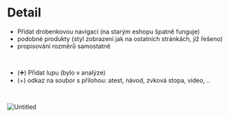 # Detail

- Přidat drobenkovou navigaci (na starým eshopu špatně funguje)
- podobné produkty (styl zobrazení jak na ostatních stránkách, již řešeno)
- propisování rozměrů samostatně 
<br>

- (➕) Přidat lupu (bylo v analýze)
- (+) odkaz na soubor s přílohou: atest, návod, zvková stopa, video, .. 
<br>

![Untitled](https://user-images.githubusercontent.com/59166385/230289141-56eb5237-4e68-44e9-b734-5faa820a3099.jpg)

